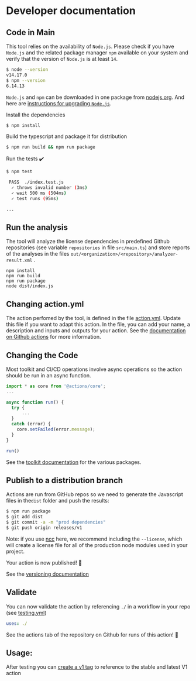# Developer documentation


## Code in Main

This tool relies on the availability of `Node.js`. Please check if you have `Node.js` and the related package manager
`npm` available on your system and verify that the version of `Node.js` is at least `14`.

```bash
$ node --version
v14.17.0
$ npm --version
6.14.13
```

`Node.js` and `npm` can be downloaded in one package from [nodejs.org](https://nodejs.org/en/). And here are
[instructions for upgrading `Node.js`](https://phoenixnap.com/kb/update-node-js-version#ftoc-heading-3).

Install the dependencies
```bash
$ npm install
```

Build the typescript and package it for distribution
```bash
$ npm run build && npm run package
```

Run the tests :heavy_check_mark:
```bash
$ npm test

 PASS  ./index.test.js
  ✓ throws invalid number (3ms)
  ✓ wait 500 ms (504ms)
  ✓ test runs (95ms)

...
```


## Run the analysis

The tool will analyze the license dependencies in predefined Github repositories (see variable `repositories` in file `src/main.ts`) and store reports of the analyses in the files `out/<organization>/<repository>/analyzer-result.xml` .

```shell
npm install
npm run build
npm run package
node dist/index.js
```


## Changing action.yml

The action perfomed by the tool, is defined in the file [action.yml](action.yml). Update this file if you want to adapt this action. In the file, you can add your name, a description and inputs and outputs for your action. See the [documentation on Github actions](https://help.github.com/en/articles/metadata-syntax-for-github-actions) for more information.

## Changing the Code

Most toolkit and CI/CD operations involve async operations so the action should be run in an async function.

```javascript
import * as core from '@actions/core';
...

async function run() {
  try {
      ...
  }
  catch (error) {
    core.setFailed(error.message);
  }
}

run()
```

See the [toolkit documentation](https://github.com/actions/toolkit/blob/master/README.md#packages) for the various packages.

## Publish to a distribution branch

Actions are run from GitHub repos so we need to generate the Javascript files in the`dist` folder and push the results:

```bash
$ npm run package
$ git add dist
$ git commit -a -m "prod dependencies"
$ git push origin releases/v1
```

Note: if you use [ncc](https://github.com/zeit/ncc) here, we recommend including the `--license`, which will create a license file for all of the production node modules used in your project.

Your action is now published! :rocket:

See the [versioning documentation](https://github.com/actions/toolkit/blob/master/docs/action-versioning.md)

## Validate

You can now validate the action by referencing `./` in a workflow in your repo (see [testing.yml](.github/workflows/testing.yml))

```yaml
uses: ./
```

See the actions tab of the repository on Github for runs of this action! :rocket:

## Usage:

After testing you can [create a v1 tag](https://github.com/actions/toolkit/blob/master/docs/action-versioning.md) to reference to the stable and latest V1 action
